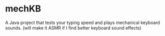 # mechKB
A Java project that tests your typing speed and plays mechanical keyboard sounds.
(will make it ASMR if I find better keyboard sound effects)
